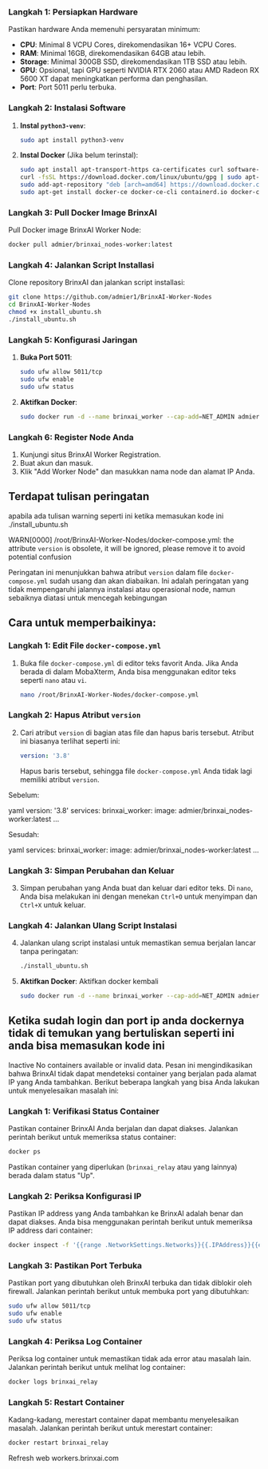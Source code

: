 ### Langkah 1: Persiapkan Hardware
Pastikan hardware Anda memenuhi persyaratan minimum:
- **CPU**: Minimal 8 VCPU Cores, direkomendasikan 16+ VCPU Cores.
- **RAM**: Minimal 16GB, direkomendasikan 64GB atau lebih.
- **Storage**: Minimal 300GB SSD, direkomendasikan 1TB SSD atau lebih.
- **GPU**: Opsional, tapi GPU seperti NVIDIA RTX 2060 atau AMD Radeon RX 5600 XT dapat meningkatkan performa dan penghasilan.
- **Port**: Port 5011 perlu terbuka.

### Langkah 2: Instalasi Software
1. **Instal `python3-venv`**:
   ```sh
   sudo apt install python3-venv
   ```
2. **Instal Docker** (Jika belum terinstal):
   ```sh
   sudo apt install apt-transport-https ca-certificates curl software-properties-common -y
   curl -fsSL https://download.docker.com/linux/ubuntu/gpg | sudo apt-key add -
   sudo add-apt-repository "deb [arch=amd64] https://download.docker.com/linux/ubuntu focal stable"
   sudo apt-get install docker-ce docker-ce-cli containerd.io docker-compose-plugin -y
   ```

### Langkah 3: Pull Docker Image BrinxAI
Pull Docker image BrinxAI Worker Node:
```sh
docker pull admier/brinxai_nodes-worker:latest
```

### Langkah 4: Jalankan Script Installasi
Clone repository BrinxAI dan jalankan script installasi:
```sh
git clone https://github.com/admier1/BrinxAI-Worker-Nodes
cd BrinxAI-Worker-Nodes
chmod +x install_ubuntu.sh
./install_ubuntu.sh
```

### Langkah 5: Konfigurasi Jaringan
1. **Buka Port 5011**:
   ```sh
   sudo ufw allow 5011/tcp
   sudo ufw enable
   sudo ufw status
   ```
2. **Aktifkan Docker**:
   ```sh
   sudo docker run -d --name brinxai_worker --cap-add=NET_ADMIN admier/brinxai_nodes-worker:latest
   ```

### Langkah 6: Register Node Anda
1. Kunjungi situs BrinxAI Worker Registration.
2. Buat akun dan masuk.
3. Klik "Add Worker Node" dan masukkan nama node dan alamat IP Anda.

## Terdapat tulisan peringatan 

apabila ada tulisan warning seperti ini ketika memasukan kode ini ./install_ubuntu.sh

WARN[0000] /root/BrinxAI-Worker-Nodes/docker-compose.yml: the attribute `version` is obsolete, it will be ignored, please remove it to avoid potential confusion 

Peringatan ini menunjukkan bahwa atribut `version` dalam file `docker-compose.yml` sudah usang dan akan diabaikan. Ini adalah peringatan yang tidak mempengaruhi jalannya instalasi atau operasional node, namun sebaiknya diatasi untuk mencegah kebingungan

## Cara untuk memperbaikinya:

### Langkah 1: Edit File `docker-compose.yml`
1. Buka file `docker-compose.yml` di editor teks favorit Anda. Jika Anda berada di dalam MobaXterm, Anda bisa menggunakan editor teks seperti `nano` atau `vi`.
   ```sh
   nano /root/BrinxAI-Worker-Nodes/docker-compose.yml
   ```

### Langkah 2: Hapus Atribut `version`
2. Cari atribut `version` di bagian atas file dan hapus baris tersebut. Atribut ini biasanya terlihat seperti ini:
   ```yaml
   version: '3.8'
   ```
   Hapus baris tersebut, sehingga file `docker-compose.yml` Anda tidak lagi memiliki atribut `version`.

Sebelum:

yaml
version: '3.8'
services:
  brinxai_worker:
    image: admier/brinxai_nodes-worker:latest
    ...

Sesudah:

yaml
services:
  brinxai_worker:
    image: admier/brinxai_nodes-worker:latest
    ...
    
### Langkah 3: Simpan Perubahan dan Keluar
3. Simpan perubahan yang Anda buat dan keluar dari editor teks. Di `nano`, Anda bisa melakukan ini dengan menekan `Ctrl+O` untuk menyimpan dan `Ctrl+X` untuk keluar.

### Langkah 4: Jalankan Ulang Script Instalasi
4. Jalankan ulang script instalasi untuk memastikan semua berjalan lancar tanpa peringatan:
   ```sh
   ./install_ubuntu.sh
   ```
5. **Aktifkan Docker**:
   Aktifkan docker kembali
   ```sh
   sudo docker run -d --name brinxai_worker --cap-add=NET_ADMIN admier/brinxai_nodes-worker:latest
   ```
## Ketika sudah login dan port ip anda dockernya tidak di temukan yang bertuliskan seperti ini anda bisa memasukan kode ini 
Inactive No containers available or invalid data.
Pesan ini mengindikasikan bahwa BrinxAI tidak dapat mendeteksi container yang berjalan pada alamat IP yang Anda tambahkan. Berikut beberapa langkah yang bisa Anda lakukan untuk menyelesaikan masalah ini:

### Langkah 1: Verifikasi Status Container
Pastikan container BrinxAI Anda berjalan dan dapat diakses. Jalankan perintah berikut untuk memeriksa status container:
```sh
docker ps
```
Pastikan container yang diperlukan (`brinxai_relay` atau yang lainnya) berada dalam status "Up".

### Langkah 2: Periksa Konfigurasi IP
Pastikan IP address yang Anda tambahkan ke BrinxAI adalah benar dan dapat diakses. Anda bisa menggunakan perintah berikut untuk memeriksa IP address dari container:
```sh
docker inspect -f '{{range .NetworkSettings.Networks}}{{.IPAddress}}{{end}}' brinxai_relay
```

### Langkah 3: Pastikan Port Terbuka
Pastikan port yang dibutuhkan oleh BrinxAI terbuka dan tidak diblokir oleh firewall. Jalankan perintah berikut untuk membuka port yang dibutuhkan:
```sh
sudo ufw allow 5011/tcp
sudo ufw enable
sudo ufw status
```

### Langkah 4: Periksa Log Container
Periksa log container untuk memastikan tidak ada error atau masalah lain. Jalankan perintah berikut untuk melihat log container:
```sh
docker logs brinxai_relay
```

### Langkah 5: Restart Container
Kadang-kadang, merestart container dapat membantu menyelesaikan masalah. Jalankan perintah berikut untuk merestart container:
```sh
docker restart brinxai_relay
```
Refresh web workers.brinxai.com
